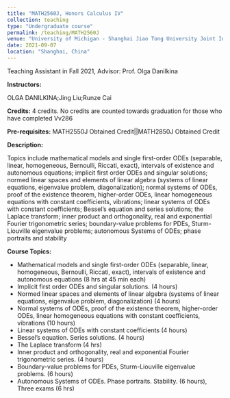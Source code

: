 ```yaml
---
title: "MATH2560J, Honors Calculus IV"
collection: teaching
type: "Undergraduate course"
permalink: /teaching/MATH2560J
venue: "University of Michigan - Shanghai Jiao Tong University Joint Institute"
date: 2021-09-07
location: "Shanghai, China"
---
```


Teaching Assistant in Fall 2021, Advisor: Prof. Olga Danilkina

**Instructors:**

OLGA DANILKINA;Jing Liu;Runze Cai

**Credits:** 4 credits. No credits are counted towards graduation for those who have completed Vv286

**Pre-requisites:** MATH2550J Obtained Credit||MATH2850J Obtained Credit

**Description:**

Topics include mathematical models and single first-order ODEs (separable, linear, homogeneous, Bernoulli, Riccati, exact), intervals of existence and autonomous equations; implicit first order ODEs and singular solutions; normed linear spaces and elements of linear algebra (systems of linear equations, eigenvalue problem, diagonalization); normal systems of ODEs, proof of the existence theorem, higher-order ODEs, linear homogeneous equations with constant coefficients, vibrations; linear systems of ODEs with constant coefficients; Bessel’s equation and series solutions; the Laplace transform; inner product and orthogonality, real and exponential Fourier trigonometric series; boundary-value problems for PDEs, Sturm-Liouville eigenvalue problems; autonomous Systems of ODEs; phase portraits and stability

**Course Topics:**

+ Mathematical models and single first-order ODEs (separable, linear, homogeneous, Bernoulli, Riccati, exact), intervals of existence and autonomous equations (8 hrs at 45 min each)
+ Implicit first order ODEs and singular solutions. (4 hours)
+ Normed linear spaces and elements of linear algebra (systems of linear equations, eigenvalue problem, diagonalization) (4 hours)
+ Normal systems of ODEs, proof of the existence theorem, higher-order ODEs, linear homogeneous equations with constant coefficients, vibrations (10 hours)
+ Linear systems of ODEs with constant coefficients (4 hours)
+ Bessel’s equation. Series solutions. (4 hours)
+ The Laplace transform (4 hrs)
+ Inner product and orthogonality, real and exponential Fourier trigonometric series. (4 hours)
+ Boundary-value problems for PDEs, Sturm-Liouville eigenvalue problems. (6 hours)
+ Autonomous Systems of ODEs. Phase portraits. Stability. (6 hours), Three exams (6 hrs)